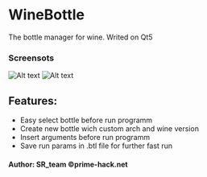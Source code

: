 # WineBottle
The bottle manager for wine.
Writed on Qt5

### Screensots
![Alt text](https://dl.prime-hack.net/Screenshot_20170305_110742.png)
![Alt text](https://dl.prime-hack.net/Screenshot_20170305_105046.png)

## Features:
* Easy select bottle before run programm
* Create new bottle wich custom arch and wine version
* Insert arguments before run programm
* Save run params in .btl file for further fast run

#### Author: SR_team ©prime-hack.net
